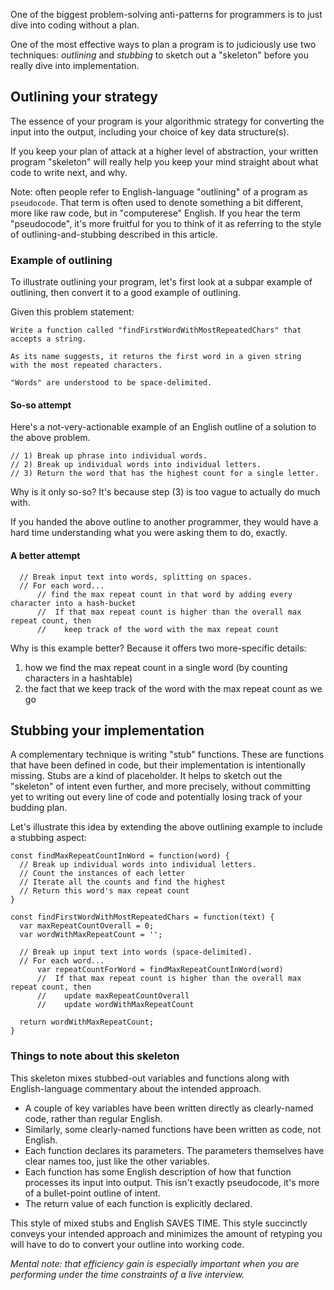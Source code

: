 One of the biggest problem-solving anti-patterns for programmers is to just dive into coding without a plan.

One of the most effective ways to plan a program is to judiciously use two techniques: _outlining_ and _stubbing_ to sketch out a "skeleton" before you really dive into implementation.

Outlining your strategy
-----------------------

The essence of your program is your algorithmic strategy for converting the input into the output, including your choice of key data structure(s).

If you keep your plan of attack at a higher level of abstraction, your written program "skeleton" will really help you keep your mind straight about what code to write next, and why.

Note: often people refer to English-language "outlining" of a program as `pseudocode`. That term is often used to denote something a bit different, more like raw code, but in "computerese" English. If you hear the term "pseudocode", it's more fruitful for you to think of it as referring to the style of outlining-and-stubbing described in this article.

### Example of outlining

To illustrate outlining your program, let's first look at a subpar example of outlining, then convert it to a good example of outlining.

Given this problem statement:

    Write a function called "findFirstWordWithMostRepeatedChars" that accepts a string.
    
    As its name suggests, it returns the first word in a given string
    with the most repeated characters.
    
    "Words" are understood to be space-delimited.

#### So-so attempt

Here's a not-very-actionable example of an English outline of a solution to the above problem.

    // 1) Break up phrase into individual words.
    // 2) Break up individual words into individual letters.
    // 3) Return the word that has the highest count for a single letter.

Why is it only so-so? It's because step (3) is too vague to actually do much with.

If you handed the above outline to another programmer, they would have a hard time understanding what you were asking them to do, exactly.

#### A better attempt

      // Break input text into words, splitting on spaces.
      // For each word...
          // find the max repeat count in that word by adding every character into a hash-bucket
          //  If that max repeat count is higher than the overall max repeat count, then
          //    keep track of the word with the max repeat count

Why is this example better? Because it offers two more-specific details:

1.  how we find the max repeat count in a single word (by counting characters in a hashtable)
2.  the fact that we keep track of the word with the max repeat count as we go

Stubbing your implementation
----------------------------

A complementary technique is writing "stub" functions. These are functions that have been defined in code, but their implementation is intentionally missing. Stubs are a kind of placeholder. It helps to sketch out the "skeleton" of intent even further, and more precisely, without committing yet to writing out every line of code and potentially losing track of your budding plan.

Let's illustrate this idea by extending the above outlining example to include a stubbing aspect:

    const findMaxRepeatCountInWord = function(word) {
      // Break up individual words into individual letters.
      // Count the instances of each letter
      // Iterate all the counts and find the highest
      // Return this word's max repeat count
    }
    
    const findFirstWordWithMostRepeatedChars = function(text) {
      var maxRepeatCountOverall = 0;
      var wordWithMaxRepeatCount = '';
    
      // Break up input text into words (space-delimited).
      // For each word...
          var repeatCountForWord = findMaxRepeatCountInWord(word)
          //  If that max repeat count is higher than the overall max repeat count, then
          //    update maxRepeatCountOverall
          //    update wordWithMaxRepeatCount
    
      return wordWithMaxRepeatCount;
    }

### Things to note about this skeleton

This skeleton mixes stubbed-out variables and functions along with English-language commentary about the intended approach.

*   A couple of key variables have been written directly as clearly-named code, rather than regular English.
*   Similarly, some clearly-named functions have been written as code, not English.
*   Each function declares its parameters. The parameters themselves have clear names too, just like the other variables.
*   Each function has some English description of how that function processes its input into output. This isn't exactly pseudocode, it's more of a bullet-point outline of intent.
*   The return value of each function is explicitly declared.

This style of mixed stubs and English SAVES TIME. This style succinctly conveys your intended approach and minimizes the amount of retyping you will have to do to convert your outline into working code.

_Mental note: that efficiency gain is especially important when you are performing under the time constraints of a live interview._
